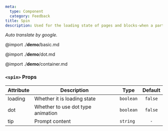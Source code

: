 ```yaml
meta:
  type: Component
  category: Feedback
title: Spin
description: Used for the loading state of pages and blocks-when a part of the page is waiting for asynchronous data or is in the rendering process, appropriate loading dynamics will effectively alleviate user anxiety.
```

*Auto translate by google.*

@import ./__demo__/basic.md

@import ./__demo__/dot.md

@import ./__demo__/container.md


### `<spin>` Props

|Attribute|Description|Type|Default|
|---|---|---|:---:|
|loading|Whether it is loading state|`boolean`|`false`|
|dot|Whether to use dot type animation|`boolean`|`false`|
|tip|Prompt content|`string`|`-`|


